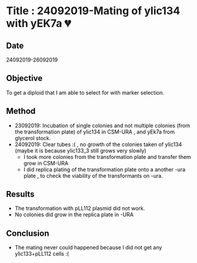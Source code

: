 #   Title :  24092019-Mating of ylic134 with yEK7a 💔

<font color='black'>

## Date
24092019-26092019

## Objective

 To get a diploid that I am able to select for with marker selection.

## Method
- 23092019: Incubation of single colonies and not multiple colonies (from the transformation plate) of ylic134 in CSM-URA , and yEk7a from glycerol stock.
- 24092019: Clear tubes :( , no growth of the colonies taken of  ylic134 (maybe it is because ylic133_3 still grows very slowly)
  - I took more colonies from the transformation plate and transfer them grow in CSM-URA
  - I did replica plating of the transformation plate onto a another -ura plate , to check the viability of the transformants on -ura.
## Results
- The transformation with pLL112 plasmid did not work.
- No colonies did grow in the replica plate in -URA
## Conclusion
- The mating never could happened because I did not get any ylic133+pLL112 cells :(
